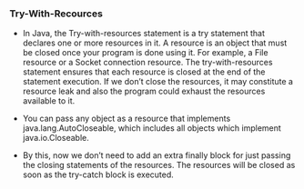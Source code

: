 ### Try-With-Recources
* In Java, the Try-with-resources statement is a try statement that declares one or more resources in it. A resource is an object that must be closed once your program is done using it. For example, a File resource or a Socket connection resource.  The try-with-resources statement ensures that each resource is closed at the end of the statement execution. If we don’t close the resources, it may constitute a resource leak and also the program could exhaust the resources available to it.

* You can pass any object as a resource that implements java.lang.AutoCloseable, which includes all objects which implement java.io.Closeable.

* By this, now we don’t need to add an extra finally block for just passing the closing statements of the resources. The resources will be closed as soon as the try-catch block is executed. 